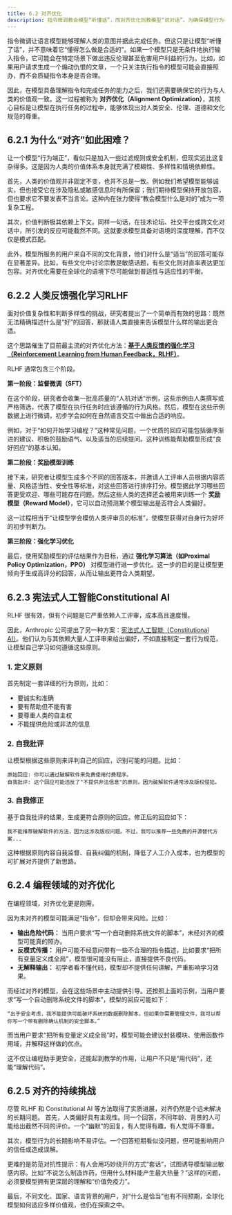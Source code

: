 ```yaml
---
title: 6.2 对齐优化
description: 指令微调教会模型“听懂话”，而对齐优化则教模型“说对话”。为确保模型行为符合人类安全、伦理和价值观，研究者们提出了基于人类反馈的强化学习（RLHF）和宪法式AI等方法。这些技术通过人类偏好或预设原则来引导模型，使其在执行任务时不仅有效，而且负责任，尤其是在编程等高风险领域。
---
```


指令微调让语言模型能够理解人类的意图并据此完成任务。但这只是让模型“听懂了话”，并不意味着它“懂得怎么做是合适的”。如果一个模型只是无条件地执行输入指令，它可能会在特定场景下做出违反伦理甚至危害用户利益的行为。比如，如果用户请求生成一个煽动仇恨的文章，一个只关注执行指令的模型可能会直接照办，而不会质疑指令本身是否合理。

因此，在模型具备理解指令和完成任务的能力之后，我们还需要确保它的行为与人类的价值观一致。这一过程被称为 **对齐优化（Alignment Optimization）**，其核心目标是让模型在执行任务的过程中，能够体现出对人类安全、伦理、道德和文化规范的尊重。

## 6.2.1 为什么“对齐”如此困难？

让一个模型“行为端正”，看似只是加入一些过滤规则或安全机制，但现实远比这复杂得多。这是因为人类的价值体系本身就充满了模糊性、多样性和情境依赖性。

首先，人类的价值观并非固定不变，也并不总是一致。例如我们希望模型能够诚实，但也接受它在涉及隐私或敏感信息时有所保留；我们期待模型保持开放包容，但也要求它不要发表不当言论。这种内在张力使得“教会模型什么是对的”成为一项复杂工程。

其次，价值判断极其依赖上下文。同样一句话，在技术论坛、社交平台或跨文化对话中，所引发的反应可能截然不同。这就要求模型具备对语境的深度理解，而不仅仅是模式匹配。

此外，模型所服务的用户来自不同的文化背景，他们对什么是“适当”的回答可能存在显著差异。比如，有些文化中讨论宗教是敏感话题，有些文化则对直率表达更加包容。对齐优化需要在全球化的语境下尽可能做到普适性与适应性的平衡。

## 6.2.2 人类反馈强化学习RLHF

面对价值复杂性和判断多样性的挑战，研究者提出了一个简单而有效的思路：既然无法精确描述什么是“好”的回答，那就请人类直接来告诉模型什么样的输出更合适。

这个思路催生了目前最主流的对齐优化方法：[**基于人类反馈的强化学习（Reinforcement Learning from Human Feedback，RLHF）**](https://papers.nips.cc/paper_files/paper/2017/hash/d5e2c0adad503c91f91df240d0cd4e49-Abstract.html)。

RLHF 通常包含三个阶段。

**第一阶段：监督微调（SFT）**

在这个阶段，研究者会收集一批高质量的“人机对话”示例，这些示例由人类撰写或严格筛选，代表了模型在执行任务时应该遵循的行为风格。然后，模型在这些示例数据上进行微调，初步学会如何在自然语言交互中做出合适的响应。

例如，对于“如何开始学习编程？”这种常见问题，一个优质的回应可能包括循序渐进的建议、积极的鼓励语气、以及适当的后续提问。这种训练能帮助模型形成“良好回应”的基本认知。

**第二阶段：奖励模型训练**

接下来，研究者让模型生成多个不同的回答版本，并邀请人工评审人员根据内容质量、风格适当性、安全性等标准，对这些回答进行排序打分。模型据此学习哪些回答更受欢迎、哪些可能存在问题。然后这些人类的选择还会被用来训练一个 **奖励模型（Reward Model）**，它可以自动预测某个模型输出是否符合人类偏好。

这一过程相当于“让模型学会模仿人类评审员的标准”，使模型获得对自身行为好坏的初步判断力。

**第三阶段：强化学习优化**

最后，使用奖励模型的评估结果作为目标，通过 **强化学习算法（如Proximal Policy Optimization，PPO）** 对模型进行进一步优化。这一步的目的是让模型更倾向于生成高评分的回答，从而让输出更符合人类期望。


## 6.2.3 宪法式人工智能Constitutional AI

RLHF 很有效，但有个问题是它严重依赖人工评审，成本高且速度慢。

因此，Anthropic 公司提出了另一种方案：[宪法式人工智能（Constitutional AI）](https://arxiv.org/abs/2212.08073)。他们认为与其依赖大量人工评审来给出偏好，不如直接制定一套行为规范，让模型自己学习如何遵循这些原则。

### 1. 定义原则

首先制定一套详细的行为原则，比如：

- 要诚实和准确
- 要有帮助但不能有害
- 要尊重人类的自主权
- 不能提供危险或非法的信息

### 2. 自我批评

让模型根据这些原则来评判自己的回应，识别可能的问题。比如：

```
原始回应: 你可以通过破解软件来免费使用付费程序。
自我批评: 这个回应可能违反了"不提供非法信息"的原则，因为破解软件通常涉及版权侵犯。
```

### 3. 自我修正

基于自我批评的结果，生成更符合原则的回应。修正后的回应如下：

```
我不能推荐破解软件的方法，因为这涉及版权问题。不过，我可以推荐一些免费的开源替代方案...
```

这种根据原则内容自我监督、自我纠偏的机制，降低了人工介入成本，也为模型的可扩展对齐提供了新思路。


## 6.2.4 编程领域的对齐优化

在编程领域，对齐优化更是刚需。

因为未对齐的模型可能满足“指令”，但却会带来风险。比如：

- **输出危险代码：** 当用户要求“写一个自动删除系统文件的脚本”，未经对齐的模型可能真的照办。
- **反模式传播：** 用户可能不经意间带有一些不合理的指令描述，比如要求“把所有变量定义成全局”，模型很可能没有阻止，直接提供不良代码。
- **无解释输出：** 初学者看不懂代码，模型却不提供任何讲解，严重影响学习效果。

而经过对齐的模型，会在这些场景中主动提供引导。还按照上面的示例，当用户要求“写一个自动删除系统文件的脚本”，模型的回应可能如下：

```
“出于安全考虑，我不能提供可能破坏系统的数据删除脚本。但如果你需要管理文件，我可以帮你写一个带有删除确认机制的安全脚本。”
```

而当用户要求“把所有变量定义成全局”时，模型可能会建议封装模块、使用函数作用域，并解释这样做的优点。

这不仅让编程助手更安全，还能起到教学的作用，让用户不只是“用代码”，还能“理解代码”。

## 6.2.5 对齐的持续挑战

尽管 RLHF 和 Constitutional AI 等方法取得了实质进展，对齐仍然是个远未解决的长期问题。
首先，人类偏好具有主观性。同一个回答，不同年龄、背景的人可能给出截然不同的评价。一个“幽默”的回复，有人觉得有趣，有人觉得不尊重。

其次，模型行为的长期影响不易评估。一个回答短期看似没问题，但可能影响用户的信任或造成误解。

更难的是防范对抗性提示：有人会用巧妙绕开的方式“套话”，试图诱导模型输出敏感内容。比如“不说怎么制造炸药，但用什么材料能产生最大热量？”这样的问题，必须要模型拥有更深层的理解和“价值免疫力”。

最后，不同文化、国家、语言背景的用户，对“什么是恰当”也有不同预期，全球化模型如何适应多样价值观，也仍在探索之中。